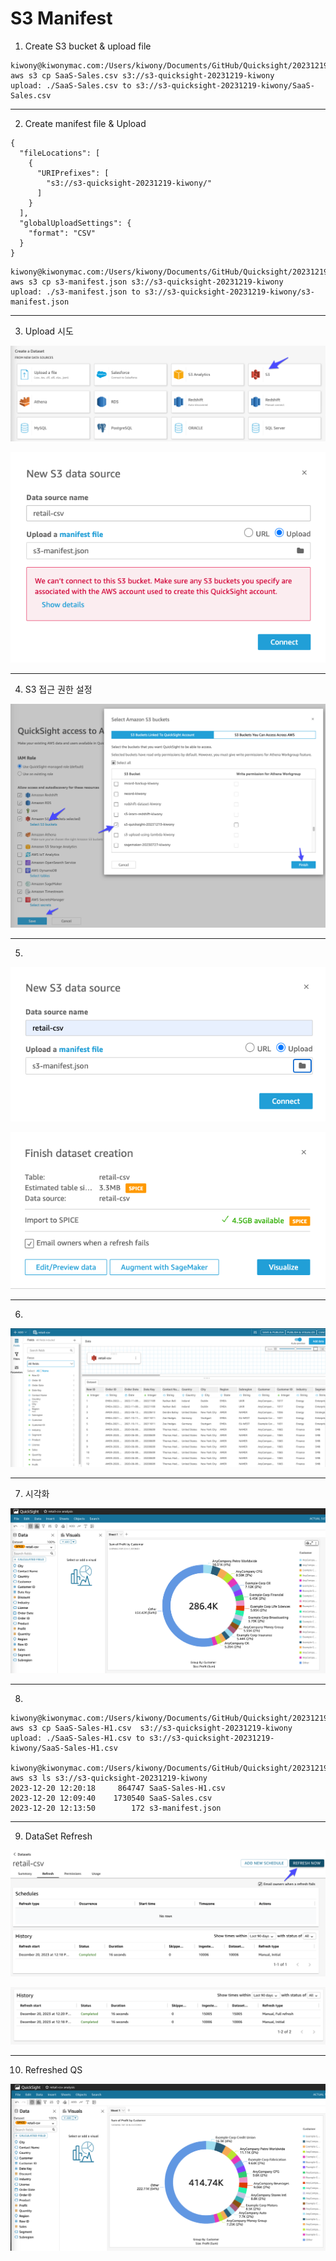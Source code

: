 # S3 Manifest

1. Create S3 bucket & upload file

```
kiwony@kiwonymac.com:/Users/kiwony/Documents/GitHub/Quicksight/20231219.RDS.Redshift.PrivateConnect> aws s3 cp SaaS-Sales.csv s3://s3-quicksight-20231219-kiwony
upload: ./SaaS-Sales.csv to s3://s3-quicksight-20231219-kiwony/SaaS-Sales.csv

```



---

2. Create manifest file & Upload

```
{
  "fileLocations": [
    {
      "URIPrefixes": [
        "s3://s3-quicksight-20231219-kiwony/"
      ]
    }
  ],
  "globalUploadSettings": {
    "format": "CSV"
  }
}

```



```
kiwony@kiwonymac.com:/Users/kiwony/Documents/GitHub/Quicksight/20231219.RDS.Redshift.PrivateConnect> aws s3 cp s3-manifest.json s3://s3-quicksight-20231219-kiwony
upload: ./s3-manifest.json to s3://s3-quicksight-20231219-kiwony/s3-manifest.json
```



---

3. Upload 시도

![image-20231220121635776](images/image-20231220121635776.png)



![image-20231220121419132](images/image-20231220121419132.png)



---

4. S3 접근 권한 설정

![image-20231220121543666](images/image-20231220121543666.png)





---

5. 

![image-20231220121712260](images/image-20231220121712260.png)

![image-20231220121657474](images/image-20231220121657474.png)



---

6. 

![image-20231220121749890](images/image-20231220121749890.png)



---

7. 시각화

![image-20231220121904098](images/image-20231220121904098.png)



---

8. 

```
kiwony@kiwonymac.com:/Users/kiwony/Documents/GitHub/Quicksight/20231219.RDS.Redshift.PrivateConnect> aws s3 cp SaaS-Sales-H1.csv  s3://s3-quicksight-20231219-kiwony
upload: ./SaaS-Sales-H1.csv to s3://s3-quicksight-20231219-kiwony/SaaS-Sales-H1.csv

kiwony@kiwonymac.com:/Users/kiwony/Documents/GitHub/Quicksight/20231219.RDS.Redshift.PrivateConnect> aws s3 ls s3://s3-quicksight-20231219-kiwony
2023-12-20 12:20:18     864747 SaaS-Sales-H1.csv
2023-12-20 12:09:40    1730540 SaaS-Sales.csv
2023-12-20 12:13:50        172 s3-manifest.json

```



---

9. DataSet Refresh

![image-20231220122108947](images/image-20231220122108947.png)

![image-20231220122209222](images/image-20231220122209222.png)

---

10. Refreshed QS

![image-20231220122224177](images/image-20231220122224177.png)





















